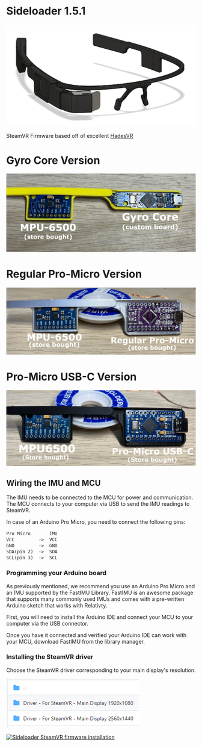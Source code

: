 # Sideloader 1.5.1

![1](docs/img/Sideloader.png)

SteamVR Firmware based off of excellent [HadesVR](https://github.com/HadesVR/HadesVR)

# Gyro Core Version
![1](docs/img/custom_hardware_version.JPG)
# Regular Pro-Micro Version
![1](docs/img/promicro_version.JPG)
# Pro-Micro USB-C Version
![1](docs/img/USBC_Version.JPG)

## Wiring the IMU and MCU
The IMU needs to be connected to the MCU for power and communication.
The MCU connects to your computer via USB to send the IMU readings to SteamVR.

In case of an Arduino Pro Micro, you need to connect the following pins:
```
Pro Micro       IMU
VCC         ->  VCC  
GND         ->  GND  
SDA(pin 2)  ->  SDA  
SCL(pin 3)  ->  SCL  
```

### Programming your Arduino board

As previously mentioned, we recommend you use an Arduino Pro Micro and an IMU supported by the FastIMU Library.
FastIMU is an awesome package that supports many commonly used IMUs and comes with a pre-written Arduino sketch that works with Relativty.

First, you will need to install the Arduino IDE and connect your MCU to your computer via the USB connector.

Once you have it connected and verified your Arduino IDE can work with your MCU, download FastIMU from the library manager.

### Installing the SteamVR driver

Choose the SteamVR driver corresponding to your main display's resolution.

![1](docs/img/resolutions.png)

[![Sideloader SteamVR firmware installation](https://img.youtube.com/vi/d8IYtZEhEC0/0.jpg)](https://www.youtube.com/watch?v=d8IYtZEhEC0)
